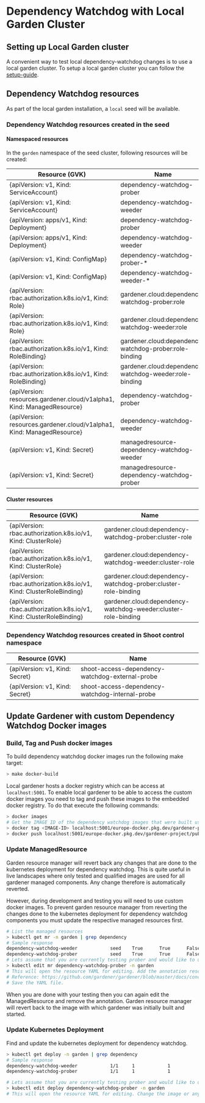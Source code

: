 # Dependency Watchdog with Local Garden Cluster

## Setting up Local Garden cluster

A convenient way to test local dependency-watchdog changes is to use a local garden cluster.
To setup a local garden cluster you can follow the [setup-guide](https://github.com/gardener/gardener/blob/master/docs/deployment/getting_started_locally.md).

## Dependency Watchdog resources

As part of the local garden installation, a `local` seed will be available.

### Dependency Watchdog resources created in the seed

#### Namespaced resources
In the `garden` namespace of the seed cluster, following resources will be created:

| Resource (GVK) | Name |
| ---- | ---- |
| {apiVersion: v1, Kind: ServiceAccount} | dependency-watchdog-prober |
| {apiVersion: v1, Kind: ServiceAccount} | dependency-watchdog-weeder |
| {apiVersion: apps/v1, Kind: Deployment} | dependency-watchdog-prober |
| {apiVersion: apps/v1, Kind: Deployment} | dependency-watchdog-weeder |
| {apiVersion: v1, Kind: ConfigMap} | dependency-watchdog-prober-* |
| {apiVersion: v1, Kind: ConfigMap} | dependency-watchdog-weeder-* |
| {apiVersion: rbac.authorization.k8s.io/v1, Kind: Role} | gardener.cloud:dependency-watchdog-prober:role |
| {apiVersion: rbac.authorization.k8s.io/v1, Kind: Role} | gardener.cloud:dependency-watchdog-weeder:role |
| {apiVersion: rbac.authorization.k8s.io/v1, Kind: RoleBinding} | gardener.cloud:dependency-watchdog-prober:role-binding |
| {apiVersion: rbac.authorization.k8s.io/v1, Kind: RoleBinding} | gardener.cloud:dependency-watchdog-weeder:role-binding |
| {apiVersion: resources.gardener.cloud/v1alpha1, Kind: ManagedResource} | dependency-watchdog-prober |
| {apiVersion: resources.gardener.cloud/v1alpha1, Kind: ManagedResource} | dependency-watchdog-weeder |
| {apiVersion: v1, Kind: Secret} | managedresource-dependency-watchdog-weeder |
| {apiVersion: v1, Kind: Secret} | managedresource-dependency-watchdog-prober |

#### Cluster resources

| Resource (GVK) | Name |
| ---- | ---- |
| {apiVersion: rbac.authorization.k8s.io/v1, Kind: ClusterRole} | gardener.cloud:dependency-watchdog-prober:cluster-role |
| {apiVersion: rbac.authorization.k8s.io/v1, Kind: ClusterRole} | gardener.cloud:dependency-watchdog-weeder:cluster-role |
| {apiVersion: rbac.authorization.k8s.io/v1, Kind: ClusterRoleBinding} | gardener.cloud:dependency-watchdog-prober:cluster-role-binding |
| {apiVersion: rbac.authorization.k8s.io/v1, Kind: ClusterRoleBinding} | gardener.cloud:dependency-watchdog-weeder:cluster-role-binding |

### Dependency Watchdog resources created in Shoot control namespace


| Resource (GVK) | Name |
| ---- | ---- |
| {apiVersion: v1, Kind: Secret} | shoot-access-dependency-watchdog-external-probe |
| {apiVersion: v1, Kind: Secret} | shoot-access-dependency-watchdog-internal-probe |


## Update Gardener with custom Dependency Watchdog Docker images

### Build, Tag and Push docker images
To build dependency watchdog docker images run the following make target:
```bash
> make docker-build
```
Local gardener hosts a docker registry which can be access at `localhost:5001`. To enable local gardener to be able to access the custom docker images you need to tag and push these images to the embedded docker registry. To do that execute the following commands:
```bash
> docker images
# Get the IMAGE ID of the dependency watchdog images that were built using docker-build make target.
> docker tag <IMAGE-ID> localhost:5001/europe-docker.pkg.dev/gardener-project/public/gardener/dependency-watchdog-prober:<TAGNAME>
> docker push localhost:5001/europe-docker.pkg.dev/gardener-project/public/gardener/dependency-watchdog-prober:<TAGNAME>
```

### Update ManagedResource

Garden resource manager will revert back any changes that are done to the kubernetes deployment for dependency watchdog. This is quite useful in live landscapes where only tested and qualified images are used for all gardener managed components. Any change therefore is automatically reverted.

However, during development and testing you will need to use custom docker images. To prevent garden resource manager from reverting the changes done to the kubernetes deployment for dependency watchdog components you must update the respective managed resources first.

```bash
# List the managed resources
> kubectl get mr -n garden | grep dependency
# Sample response
dependency-watchdog-weeder            seed    True      True      False         26h
dependency-watchdog-prober            seed    True      True      False         26h
# Lets assume that you are currently testing prober and would like to use a custom docker image
> kubectl edit mr dependency-watchdog-prober -n garden
# This will open the resource YAML for editing. Add the annotation resources.gardener.cloud/ignore=true
# Reference: https://github.com/gardener/gardener/blob/master/docs/concepts/resource-manager.md
# Save the YAML file.
```

When you are done with your testing then you can again edit the ManagedResource and remove the annotation. Garden resource manager will revert back to the image with which gardener was initially built and started.

### Update Kubernetes Deployment

Find and update the kubernetes deployment for dependency watchdog.

```bash
> kubectl get deploy -n garden | grep dependency
# Sample response
dependency-watchdog-weeder            1/1     1            1           26h
dependency-watchdog-prober            1/1     1            1           26h

# Lets assume that you are currently testing prober and would like to use a custom docker image
> kubectl edit deploy dependency-watchdog-prober -n garden
# This will open the resource YAML for editing. Change the image or any other changes and save.
```
